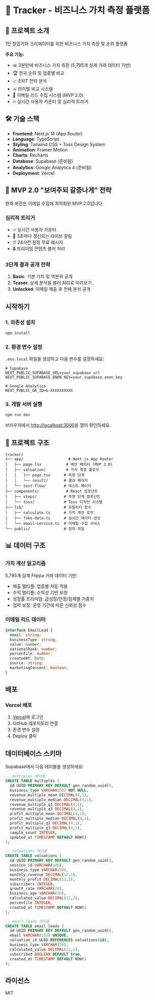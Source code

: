 # 🚀 Tracker - 비즈니스 가치 측정 플랫폼

## 📝 프로젝트 소개
1인 창업가와 크리에이터를 위한 비즈니스 가치 측정 및 순위 플랫폼

**주요 기능:**
- 📊 3분만에 비즈니스 가치 측정 (5,795개 실제 거래 데이터 기반)
- 🏆 전국 순위 및 업종별 비교
- 📈 EXIT 전략 분석
- ⚔️ 라이벌 비교 시스템
- 📧 이메일 리드 수집 시스템 (MVP 2.0)
- 🔥 실시간 사용자 카운터 및 심리적 트리거

## 🛠 기술 스택
- **Frontend**: Next.js 14 (App Router)
- **Language**: TypeScript
- **Styling**: Tailwind CSS + Toss Design System
- **Animation**: Framer Motion
- **Charts**: Recharts
- **Database**: Supabase (준비됨)
- **Analytics**: Google Analytics 4 (준비됨)
- **Deployment**: Vercel

## 🎯 MVP 2.0 "보여주되 갈증나게" 전략
현재 버전은 이메일 수집에 최적화된 MVP 2.0입니다:

### 심리적 트리거
- 🔥 실시간 사용자 카운터
- 📢 3초마다 갱신되는 라이브 알림
- ⏰ 24시간 한정 무료 메시지
- 🔒 프리미엄 콘텐츠 블러 처리

### 3단계 결과 공개 전략
1. **Basic**: 기본 가치 및 백분위 공개
2. **Teaser**: 상세 분석을 블러 처리로 미리보기
3. **Unlocked**: 이메일 제출 후 전체 분석 공개

## 시작하기

### 1. 의존성 설치

```bash
npm install
```

### 2. 환경 변수 설정

`.env.local` 파일을 생성하고 다음 변수를 설정하세요:

```env
# Supabase
NEXT_PUBLIC_SUPABASE_URL=your_supabase_url
NEXT_PUBLIC_SUPABASE_ANON_KEY=your_supabase_anon_key

# Google Analytics
NEXT_PUBLIC_GA_ID=G-XXXXXXXXXX
```

### 3. 개발 서버 실행

```bash
npm run dev
```

브라우저에서 [http://localhost:3000](http://localhost:3000)을 열어 확인하세요.

## 📁 프로젝트 구조
```
tracker/
├── app/                    # Next.js App Router
│   ├── page.tsx           # 메인 페이지 (MVP 2.0)
│   ├── valuation/         # 가치 측정 플로우
│   │   ├── page.tsx      # 측정 단계
│   │   └── result/       # 결과 페이지
│   └── test-flow/        # 테스트 페이지
├── components/            # React 컴포넌트
│   ├── steps/            # 측정 단계 컴포넌트
│   └── toss/             # Toss 디자인 시스템
├── lib/                  # 유틸리티 함수
│   ├── calculate.ts      # 가치 계산 로직
│   ├── fake-data.ts      # 실시간 데이터 생성
│   └── email-service.ts  # 이메일 수집 서비스
└── public/               # 정적 파일
```

## 📊 데이터 구조

### 가치 계산 알고리즘
5,795개 실제 Flippa 거래 데이터 기반:
- 매출 멀티플: 업종별 차등 적용
- 수익 멀티플: 수익성 기반 보정
- 성장률 프리미엄: 급성장/안정/침체별 가중치
- 업력 보정: 운영 기간에 따른 신뢰성 점수

### 이메일 리드 데이터
```typescript
interface EmailLead {
  email: string;
  businessType: string;
  value: number;
  nationalRank: number;
  percentile: number;
  createdAt: Date;
  source: string;
  marketingConsent: boolean;
}
```

## 배포

### Vercel 배포

1. [Vercel](https://vercel.com)에 로그인
2. GitHub 레포지토리 연결
3. 환경 변수 설정
4. Deploy 클릭

## 데이터베이스 스키마

Supabase에서 다음 테이블을 생성하세요:

```sql
-- multiples 테이블
CREATE TABLE multiples (
  id UUID PRIMARY KEY DEFAULT gen_random_uuid(),
  business_type VARCHAR(50) NOT NULL,
  revenue_multiple_mean DECIMAL(4,1),
  revenue_multiple_median DECIMAL(4,1),
  revenue_multiple_q1 DECIMAL(4,1),
  revenue_multiple_q3 DECIMAL(4,1),
  profit_multiple_mean DECIMAL(4,1),
  profit_multiple_median DECIMAL(4,1),
  profit_multiple_q1 DECIMAL(4,1),
  profit_multiple_q3 DECIMAL(4,1),
  sample_count INTEGER,
  updated_at TIMESTAMP DEFAULT NOW()
);

-- valuations 테이블
CREATE TABLE valuations (
  id UUID PRIMARY KEY DEFAULT gen_random_uuid(),
  session_id VARCHAR(100),
  business_type VARCHAR(50),
  monthly_revenue DECIMAL(12,2),
  monthly_profit DECIMAL(12,2),
  subscribers INTEGER,
  growth_rate VARCHAR(20),
  business_age VARCHAR(20),
  calculated_value DECIMAL(12,2),
  percentile INTEGER,
  created_at TIMESTAMP DEFAULT NOW()
);

-- email_leads 테이블
CREATE TABLE email_leads (
  id UUID PRIMARY KEY DEFAULT gen_random_uuid(),
  email VARCHAR(255) UNIQUE,
  valuation_id UUID REFERENCES valuations(id),
  business_type VARCHAR(50),
  calculated_value DECIMAL(12,2),
  subscribed BOOLEAN DEFAULT true,
  created_at TIMESTAMP DEFAULT NOW()
);
```

## 라이선스

MIT